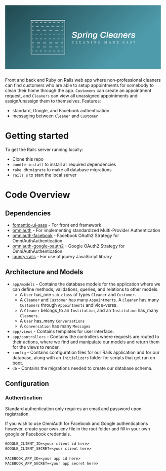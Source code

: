 # ![Spring Cleaners App](app/assets/images/spring-cleaners-logos/cover.png)

Front and back end Ruby on Rails web app where non-professional cleaners can find customers who are able to setup appointments for somebody to clean their home through the app. `Customers` can create an appointment request, and `Cleaners` can view all unassigned appointments and assign/unassign them to themselves. Features:
- standard, Google, and Facebook authentication
- messaging between `Cleaner` and `Customer`
<!-- - administration privileges to update user data in the application through the client -->

# Getting started

To get the Rails server running locally:

- Clone this repo
- `bundle install` to install all required dependencies
- `rake db:migrate` to make all database migrations
- `rails s` to start the local server

# Code Overview

## Dependencies

- [fomantic-ui-sass](https://github.com/fomantic/Fomantic-UI-SASS) - For front end framework
- [omniauth](https://github.com/mbleigh/acts-as-taggable-on) - For implementing standardized Multi-Provider Authentication
- [omniauth-facebook](https://github.com/mbleigh/acts-as-taggable-on) - Facebook OAuth2 Strategy for OmniAuthAuthentication
- [omniauth-google-oauth2](https://github.com/mbleigh/acts-as-taggable-on) - Google OAuth2 Strategy for OmniAuthAuthentication
- [jquery-rails](https://github.com/plataformatec/devise) - For use of jquery JavaScript library

## Architecture and Models

- `app/models` - Contains the database models for the application where we can define methods, validations, queries, and relations to other models.
  - A `User` has_one `sub_class` of types `Cleaner` and `Customer`.
  - A `Cleaner` and `Customer` has many `Appointments`. A `Cleaner` has many `Customers` through `Appointments` and vice-versa.
  - A `Cleaner` belongs_to an `Institution`, and an `Institution` has_many `Cleaners`.
  - A `User` has_many `Conversations`
  - A `Conversation` has many `Messages`
- `app/views` - Contains templates for user interface.
- `app/controllers` - Contains the controllers where requests are routed to their actions, where we find and manipulate our models and return them for the views to render.
- `config` - Contains configuration files for our Rails application and for our database, along with an `initializers` folder for scripts that get run on boot.
- `db` - Contains the migrations needed to create our database schema.

## Configuration

### Authentication

Standard authentication only requires an email and password upon registration.

If you wish to use OmniAuth for Facebook and Google authentications however, create your own .env file in the root folder and fill in your own google or Facebook credentials.

```
GOOGLE_CLIENT_ID=<your client id here>
GOOGLE_CLIENT_SECRET=<your client here>

FACEBOOK_APP_ID=<your app id here>
FACEBOOK_APP_SECRET=<your app secret here>
```
